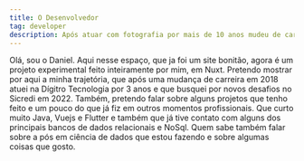 ```yaml
---
title: O Desenvolvedor
tag: developer
description: Após atuar com fotografia por mais de 10 anos mudeu de carreira e tenho atuado como desenvolvedor backend na Sicredi.
---
```


Olá, sou o Daniel. Aqui nesse espaço, que ja foi um site bonitão, agora é um projeto experimental feito inteiramente por mim, em Nuxt. 
Pretendo mostrar por aqui a minha trajetória, que após uma mudança de carreira em 2018 atuei na Dígitro Tecnologia por 3 anos e que busquei por novos desafios no Sicredi em 2022. 
Também, pretendo falar sobre alguns projetos que tenho feito e um pouco do que já fiz em outros momentos profissionais. Que curto muito Java, Vuejs e Flutter e também que já tive contato com alguns dos principais bancos de dados relacionais e NoSql.
Quem sabe também falar sobre a pós em ciência de dados que estou fazendo e sobre algumas coisas que gosto.
